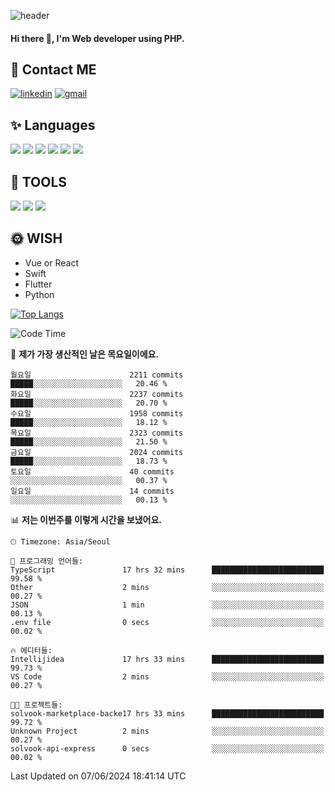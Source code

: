 ![header](https://capsule-render.vercel.app/api?type=waving&color=auto&height=300&section=header&text=Elin&fontSize=90&animation=twinkling)

#### Hi there 👋, I'm <b>Web developer</b> using PHP. ####

<!--
- 🔭 I’m currently working on Uniwill
- 🌱 I’m currently learning Vue or React or Python.
-->

<!---#### I am PHP developer --->

## 💌 Contact ME ###
[<img src='https://img.shields.io/badge/-EunjiKo-%230A66C2?style=flat-square&logo=LinkedIn&logoColor=white' alt='linkedin'>](https://www.linkedin.com/in/https://www.linkedin.com/in/eunji-ko-00a907164//)  [<img src='https://img.shields.io/badge/-einee214%40gmail.com-%23EA4335?style=flat-square&logo=Gmail&logoColor=white' alt='gmail'>](einee214@gmail.com)  


## ✨ Languages
<img src='https://img.shields.io/badge/-PHP-%23777BB4?style=for-the-badge&logo=PHP&logoColor=white'> <img src='https://img.shields.io/badge/-Laravel-%23FF2D20?style=for-the-badge&logo=Laravel&logoColor=white'> <img src='https://img.shields.io/badge/Jquery-%230769AD?style=for-the-badge&logo=Jquery&logoColor=white'> <img src='https://img.shields.io/badge/CSS3-%231572B6?style=for-the-badge&logo=CSS3&logoColor=white'> <img src='https://img.shields.io/badge/Bootstrap-%237952B3?style=for-the-badge&logo=Bootstrap&logoColor=white' > <img src='https://img.shields.io/badge/MySQL-%234479A1?style=for-the-badge&logo=MySQL&logoColor=white' >

## 🌷 TOOLS
<img src='https://img.shields.io/badge/PHPSTORM-%23000000?style=for-the-badge&logo=PhpStorm&logoColor=white' > <img src='https://img.shields.io/badge/GitLab-%23FCA121?style=for-the-badge&logo=GitLab&logoColor=white' > <img src='https://img.shields.io/badge/GitHub-%23181717?style=for-the-badge&logo=GitHub&logoColor=white'>


## 🌞 WISH
- Vue or React
- Swift
- Flutter
- Python


[![Top Langs](https://github-readme-stats.vercel.app/api/top-langs/?username=ein214&layout=compact)](https://github.com/anuraghazra/github-readme-stats)

<!--START_SECTION:waka-->
![Code Time](http://img.shields.io/badge/Code%20Time-3%2C556%20hrs%2011%20mins-blue)

📅 **제가 가장 생산적인 날은 목요일이에요.** 

```text
월요일                      2211 commits        █████░░░░░░░░░░░░░░░░░░░░   20.46 % 
화요일                      2237 commits        █████░░░░░░░░░░░░░░░░░░░░   20.70 % 
수요일                      1958 commits        █████░░░░░░░░░░░░░░░░░░░░   18.12 % 
목요일                      2323 commits        █████░░░░░░░░░░░░░░░░░░░░   21.50 % 
금요일                      2024 commits        █████░░░░░░░░░░░░░░░░░░░░   18.73 % 
토요일                      40 commits          ░░░░░░░░░░░░░░░░░░░░░░░░░   00.37 % 
일요일                      14 commits          ░░░░░░░░░░░░░░░░░░░░░░░░░   00.13 % 
```


📊 **저는 이번주를 이렇게 시간을 보냈어요.** 

```text
🕑︎ Timezone: Asia/Seoul

💬 프로그래밍 언어들: 
TypeScript               17 hrs 32 mins      █████████████████████████   99.58 % 
Other                    2 mins              ░░░░░░░░░░░░░░░░░░░░░░░░░   00.27 % 
JSON                     1 min               ░░░░░░░░░░░░░░░░░░░░░░░░░   00.13 % 
.env file                0 secs              ░░░░░░░░░░░░░░░░░░░░░░░░░   00.02 % 

🔥 에디터들: 
Intellijidea             17 hrs 33 mins      █████████████████████████   99.73 % 
VS Code                  2 mins              ░░░░░░░░░░░░░░░░░░░░░░░░░   00.27 % 

🐱‍💻 프로젝트들: 
solvook-marketplace-backe17 hrs 33 mins      █████████████████████████   99.72 % 
Unknown Project          2 mins              ░░░░░░░░░░░░░░░░░░░░░░░░░   00.27 % 
solvook-api-express      0 secs              ░░░░░░░░░░░░░░░░░░░░░░░░░   00.02 % 
```


 Last Updated on 07/06/2024 18:41:14 UTC
<!--END_SECTION:waka-->

<!---![GitHub stats](https://github-readme-stats.vercel.app/api?username=ein214&show_icons=true&theme=dracula)  --->



